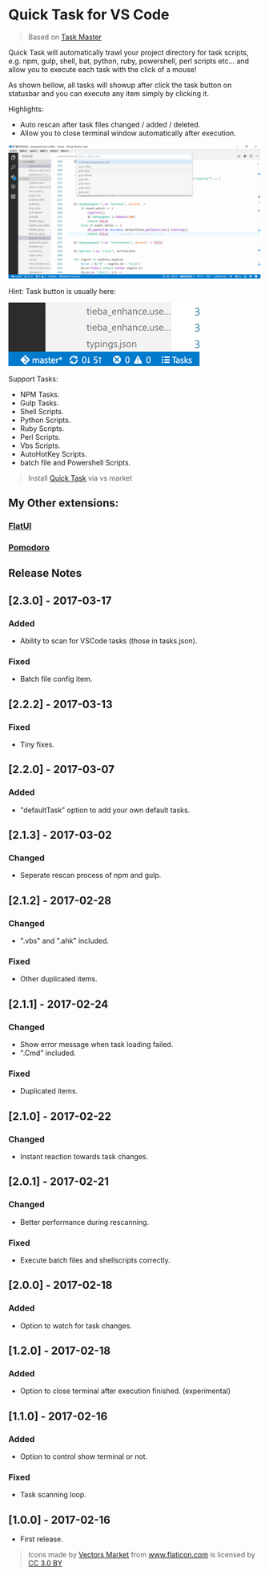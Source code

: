 # Quick Task for VS Code

> Based on [Task Master](https://marketplace.visualstudio.com/items?itemName=ianhoney.task-master)

Quick Task will automatically trawl your project directory for task scripts,
e.g. npm, gulp, shell, bat, python, ruby, powershell, perl scripts etc...
and allow you to execute each task with the click of a mouse!

As shown bellow, all tasks will showup after click the task button on statusbar and you can
execute any item simply by clicking it.

Highlights:
- Auto rescan after task files changed / added / deleted.
- Allow you to close terminal window automatically after execution.

![Preview](screenshot.png)

Hint: Task button is usually here:

![Preview](button.png)

Support Tasks:
- NPM Tasks.
- Gulp Tasks.
- Shell Scripts.
- Python Scripts.
- Ruby Scripts.
- Perl Scripts.
- Vbs Scripts.
- AutoHotKey Scripts.
- batch file and Powershell Scripts.

>Install [Quick Task](https://marketplace.visualstudio.com/items?itemName=lkytal.quicktask) via vs market

## My Other extensions:

### [FlatUI](https://marketplace.visualstudio.com/items?itemName=lkytal.FlatUI)
### [Pomodoro](https://marketplace.visualstudio.com/items?itemName=lkytal.pomodoro)

## Release Notes

## [2.3.0] - 2017-03-17
### Added
- Ability to scan for VSCode tasks (those in tasks.json).
### Fixed
- Batch file config item.

## [2.2.2] - 2017-03-13
### Fixed
- Tiny fixes.

## [2.2.0] - 2017-03-07
### Added
- "defaultTask" option to add your own default tasks.

## [2.1.3] - 2017-03-02
### Changed
- Seperate rescan process of npm and gulp.

## [2.1.2] - 2017-02-28
### Changed
- ".vbs" and ".ahk" included.

### Fixed
- Other duplicated items.

## [2.1.1] - 2017-02-24
### Changed
- Show error message when task loading failed.
- ".Cmd" included.

### Fixed
- Duplicated items.

## [2.1.0] - 2017-02-22
### Changed
- Instant reaction towards task changes.

## [2.0.1] - 2017-02-21
### Changed
- Better performance during rescanning.

### Fixed
- Execute batch files and shellscripts correctly.

## [2.0.0] - 2017-02-18
### Added
- Option to watch for task changes.

## [1.2.0] - 2017-02-18
### Added
- Option to close terminal after execution finished. (experimental)

## [1.1.0] - 2017-02-16
### Added
- Option to control show terminal or not.

### Fixed
- Task scanning loop.

## [1.0.0] - 2017-02-16
- First release.

> <div>Icons made by <a href="http://www.flaticon.com/authors/vectors-market" title="Vectors Market">Vectors Market</a> from <a href="http://www.flaticon.com" title="Flaticon">www.flaticon.com</a> is licensed by <a href="http://creativecommons.org/licenses/by/3.0/" title="Creative Commons BY 3.0" target="_blank">CC 3.0 BY</a></div>
